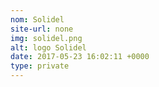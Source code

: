 ```yaml
---
nom: Solidel
site-url: none
img: solidel.png
alt: logo Solidel
date: 2017-05-23 16:02:11 +0000
type: private
---
```

